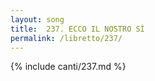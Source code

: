 ```yaml
---
layout: song
title:  237. ECCO IL NOSTRO SÌ
permalink: /libretto/237/
---
```

{% include canti/237.md %}   